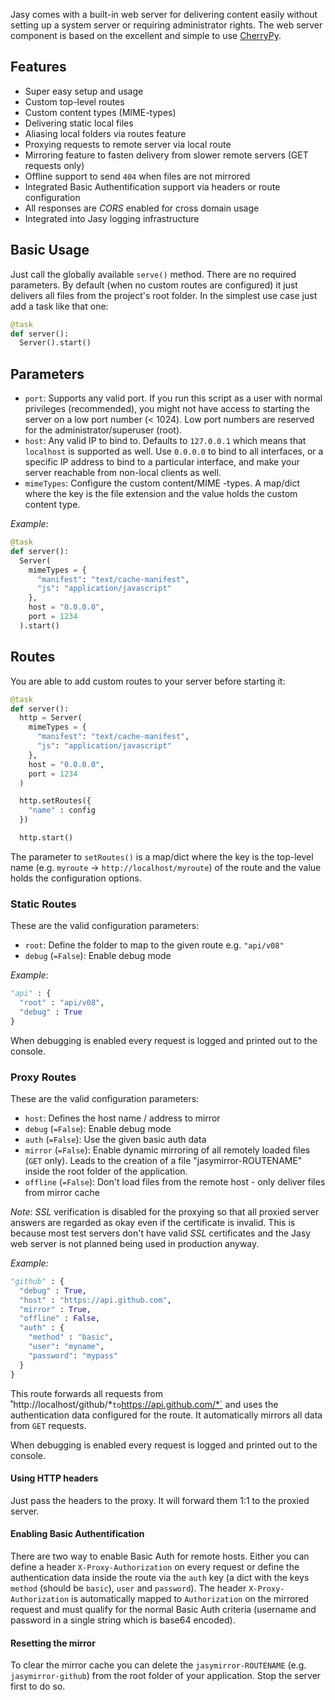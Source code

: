 Jasy comes with a built-in web server for delivering content easily without setting up a system server or requiring administrator rights. The web server component is based on the excellent and simple to use [CherryPy](http://www.cherrypy.org).

## Features

* Super easy setup and usage
* Custom top-level routes
* Custom content types (MIME-types) 
* Delivering static local files
* Aliasing local folders via routes feature
* Proxying requests to remote server via local route
* Mirroring feature to fasten delivery from slower remote servers (GET requests only)
* Offline support to send `404` when files are not mirrored
* Integrated Basic Authentification support via headers or route configuration
* All responses are *CORS* enabled for cross domain usage
* Integrated into Jasy logging infrastructure

## Basic Usage

Just call the globally available `serve()` method. There are no required parameters. By default (when no custom routes are configured) it just delivers all files from the project's root folder. In the simplest use case just add a task like that one:

```python
@task
def server():
  Server().start()
```

## Parameters

* `port`: Supports any valid port. If you run this script as a user with normal privileges (recommended), you might not have access to starting the server on a low port number (< 1024). Low port numbers are reserved for the administrator/superuser (root).
* `host`: Any valid IP to bind to. Defaults to `127.0.0.1` which means that `localhost` is supported as well. Use `0.0.0.0` to bind to all interfaces, or a specific IP address to bind to a particular interface, and make your server reachable from non-local clients as well.
* `mimeTypes`: Configure the custom content/MIME -types. A map/dict where the key is the file extension and the value holds the custom content type.

*Example*:

```python
@task
def server():
  Server(
    mimeTypes = {
      "manifest": "text/cache-manifest",
      "js": "application/javascript"
    }, 
    host = "0.0.0.0", 
    port = 1234
  ).start()
```


## Routes

You are able to add custom routes to your server before starting it:

```python
@task
def server():
  http = Server(
    mimeTypes = {
      "manifest": "text/cache-manifest",
      "js": "application/javascript"
    }, 
    host = "0.0.0.0", 
    port = 1234
  )

  http.setRoutes({
    "name" : config
  })

  http.start()
```

The parameter to `setRoutes()` is a map/dict where the key is the top-level name (e.g. `myroute` → `http://localhost/myroute`) of the route and the value holds the configuration options.


### Static Routes

These are the valid configuration parameters:

* `root`: Define the folder to map to the given route e.g. `"api/v08"`
* `debug` (`=False`): Enable debug mode

*Example*:

```python
"api" : {
  "root" : "api/v08",
  "debug" : True
}
```

When debugging is enabled every request is logged and printed out to the console.

### Proxy Routes

These are the valid configuration parameters:

* `host`: Defines the host name / address to mirror
* `debug` (`=False`): Enable debug mode
* `auth` (`=False`): Use the given basic auth data
* `mirror` (`=False`): Enable dynamic mirroring of all remotely loaded files (`GET` only). Leads to the creation of a file "jasymirror-ROUTENAME" inside the root folder of the application.
* `offline` (`=False`): Don't load files from the remote host - only deliver files from mirror cache

*Note*: *SSL* verification is disabled for the proxying so that all proxied server answers are regarded as okay even if the certificate is invalid. This is because most test servers don't have valid *SSL* certificates and the Jasy web server is not planned being used in production anyway.

*Example:*

```python
"github" : {
  "debug" : True,
  "host" : "https://api.github.com",
  "mirror" : True,
  "offline" : False,
  "auth" : {
    "method" : "basic",
    "user": "myname",
    "password": "mypass"
  }
}
```

This route forwards all requests from ˚http://localhost/github/*` to `https://api.github.com/*` and uses the authentication data configured for the route. It automatically mirrors all data from `GET` requests.

When debugging is enabled every request is logged and printed out to the console.


#### Using HTTP headers

Just pass the headers to the proxy. It will forward them 1:1 to the proxied server.


#### Enabling Basic Authentification

There are two way to enable Basic Auth for remote hosts. Either you can define a header `X-Proxy-Authorization` on every request or define the authentication data inside the route via the `auth` key (a dict with the keys `method` (should be `basic`), `user` and `password`). The header `X-Proxy-Authorization` is automatically mapped to `Authorization` on the mirrored request and must qualify for the normal Basic Auth criteria (username and password in a single string which is base64 encoded).


#### Resetting the mirror

To clear the mirror cache you can delete the `jasymirror-ROUTENAME` (e.g. `jasymirror-github`) from the root folder of your application. Stop the server first to do so.